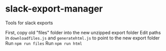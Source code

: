 # slack-export-manager
Tools for slack exports

First, copy old "files" folder into the new unzipped export folder
Edit paths in `downloadfiles.js` and `generatehtml.js` to point to the new export folder
Run `npm run files`
Run `npm run html`
